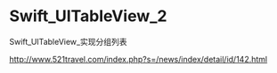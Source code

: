 # Swift_UITableView_2
Swift_UITableView_实现分组列表

http://www.521travel.com/index.php?s=/news/index/detail/id/142.html
